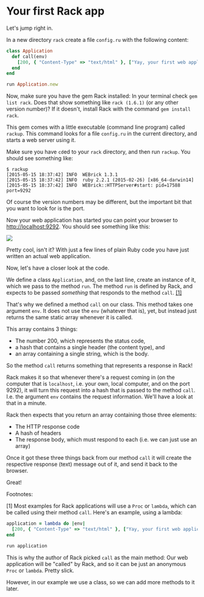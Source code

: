 # Your first Rack app

Let's jump right in.

In a new directory `rack` create a file `config.ru` with the following content:

```ruby
class Application
  def call(env)
    [200, { "Content-Type" => "text/html" }, ["Yay, your first web application! <3"]]
  end
end

run Application.new
```

Now, make sure you have the gem Rack installed: In your terminal check `gem
list rack`. Does that show something like `rack (1.6.1)` (or any other version
number)? If it doesn't, install Rack with the command `gem install rack`.

This gem comes with a little executable (command line program) called `rackup`.
This command looks for a file `config.ru` in the current directory, and starts
a web server using it.

Make sure you have `cd`ed to your `rack` directory, and then run `rackup`. You
should see something like:

```
$ rackup
[2015-05-15 18:37:42] INFO  WEBrick 1.3.1
[2015-05-15 18:37:42] INFO  ruby 2.2.1 (2015-02-26) [x86_64-darwin14]
[2015-05-15 18:37:42] INFO  WEBrick::HTTPServer#start: pid=17588 port=9292
```

Of course the version numbers may be different, but the important bit that
you want to look for is the port.

Now your web application has started you can point your browser to
<a href="http://localhost:9292">http://localhost:9292</a>. You should see
something like this:

<img src="/assets/images/08-rack_1.png">

Pretty cool, isn't it? With just a few lines of plain Ruby code you have
just written an actual web application.

Now, let's have a closer look at the code.

We define a class `Application`, and, on the last line, create an instance
of it, which we pass to the method `run`. The method `run` is defined by
Rack, and expects to be passed *something* that responds to the method `call`.
<a href="#footnote-1">[1]</a>

That's why we defined a method `call` on our class. This method takes one
argument `env`. It does not use the `env` (whatever that is), yet, but instead
just returns the same static array whenever it is called.

This array contains 3 things:

* The number 200, which represents the status code,
* a hash that contains a single header (the content type), and
* an array containing a single string, which is the body.

So the method `call` returns something that represents a response in Rack!

Rack makes it so that whenever there's a request coming in (on the computer
that is `localhost`, i.e. your own, local computer, and on the port 9292),
it will turn this request into a hash that is passed to the method `call`.
I.e. the argument `env` contains the request information. We'll have a look
at that in a minute.

Rack then expects that you return an array containing those three elements:

* The HTTP response code
* A hash of headers
* The response body, which must respond to each (i.e. we can just use an array)

Once it got these three things back from our method `call` it will create
the respective response (text) message out of it, and send it back to the
browser.

Great!


Footnotes:

<a name="footnote-1">[1]</a> Most examples for Rack applications will use
a `Proc` or `lambda`, which can be called using their method `call`. Here's an
example, using a lambda:

```ruby
application = lambda do |env|
  [200, { "Content-Type" => "text/html" }, ["Yay, your first web application! <3"]]
end

run application
```

This is why the author of Rack picked `call` as the main method: Our web
application will be "called" by Rack, and so it can be just an anonymous `Proc`
or `lambda`. Pretty slick.

However, in our example we use a class, so we can add more methods to it later.


